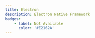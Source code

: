 ```yaml
---
title: Electron
description: Electron Native Framework
badges:
    - label: Not Available
      color: '#E2162A'
---
```

